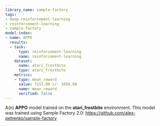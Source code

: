 ```yaml
---
library_name: sample-factory
tags:
- deep-reinforcement-learning
- reinforcement-learning
- sample-factory
model-index:
- name: APPO
  results:
  - task:
      type: reinforcement-learning
      name: reinforcement-learning
    dataset:
      name: atari_frostbite
      type: atari_frostbite
    metrics:
    - type: mean_reward
      value: 7211.00 +/- 3856.90
      name: mean_reward
      verified: false
---
```


A(n) **APPO** model trained on the **atari_frostbite** environment.
This model was trained using Sample Factory 2.0: https://github.com/alex-petrenko/sample-factory
    